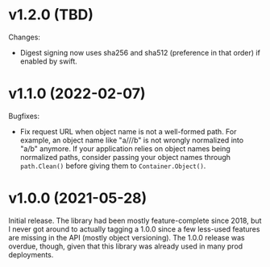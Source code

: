 # v1.2.0 (TBD)

Changes:

- Digest signing now uses sha256 and sha512 (preference in that order) if enabled by swift.

# v1.1.0 (2022-02-07)

Bugfixes:

- Fix request URL when object name is not a well-formed path. For example, an
  object name like "a///b" is not wrongly normalized into "a/b" anymore. If
  your application relies on object names being normalized paths, consider
  passing your object names through `path.Clean()` before giving them to
  `Container.Object()`.

# v1.0.0 (2021-05-28)

Initial release. The library had been mostly feature-complete since 2018, but I
never got around to actually tagging a 1.0.0 since a few less-used features are
missing in the API (mostly object versioning). The 1.0.0 release was overdue,
though, given that this library was already used in many prod deployments.

